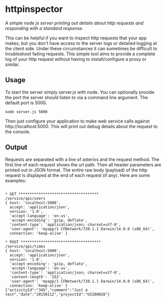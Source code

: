 # httpinspector
_A simple node js server printing out details about http requests and responding with a standard response._

This can be helpful if you want to inspect http requests that your app makes, but you don't have access to the server logs or detailed logging at the client side. Under these circumstances it can sometimes be difficult to troubleshoot failing requests. This simple tool aims to provide a complete log of your http request without having to install/configure a proxy or similar.

## Usage
To start the server simply server.js with node. You can optionally provide the port the server should listen to via a command line argument. The default port is 5000.

<pre><code>node server.js 5000</code></pre>

Then just configure your application to make web service calls against http://localhost:5000. This will print out debug details about the request to the console.

## Output
Requests are separated with a line of asterixs and the request method. The first line of each request shows the url path. Then all header parameters are printed out in JSON format. The entire raw body (payload) of the http request is displayed at the end of each request (if any). Here are some examples:

<pre><code>
* GET ************************************
/service/api/users
{ host: 'localhost:5000',
  accept: 'application/json',
  version: '1.0',
  'accept-language': 'en-us',
  'accept-encoding': 'gzip, deflate',
  'content-type': 'application/json; charset=utf-8',
  'user-agent': 'myapp/1 CFNetwork/720.1.1 Darwin/14.0.0 (x86_64)',
  connection: 'keep-alive' }

* POST ************************************
/service/api/times
{ host: 'localhost:5000',
  accept: 'application/json',
  version: '1.0',
  'accept-encoding': 'gzip, deflate',
  'accept-language': 'en-us',
  'content-type': 'application/json; charset=utf-8',
  'content-length': '152',
  'user-agent': 'myapp/1 CFNetwork/720.1.1 Darwin/14.0.0 (x86_64)',
  connection: 'keep-alive' }
{"activityId":"345","comment":"Just a test","date":"20150112","projectId":"USI00028"}
</code></pre>
